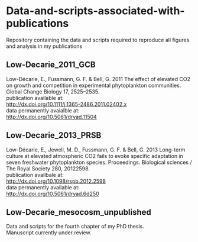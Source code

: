 Data-and-scripts-associated-with-publications  
=============================================

Repository containing the data and scripts required to reproduce all figures and analysis in my publications  


## Low-Decarie_2011_GCB
Low-Décarie, E., Fussmann, G. F. & Bell, G. 2011 The effect of elevated CO2 on growth and competition in experimental phytoplankton communities. Global Change Biology 17, 2525–2535.  
publication available at:  
http://dx.doi.org/10.1111/j.1365-2486.2011.02402.x  
data permanently avaialble at:  
http://dx.doi.org/10.5061/dryad.11504  

## Low-Decarie_2013_PRSB
Low-Décarie, E., Jewell, M. D., Fussmann, G. F. & Bell, G. 2013 Long-term culture at elevated atmospheric CO2 fails to evoke specific adaptation in seven freshwater phytoplankton species. Proceedings. Biological sciences / The Royal Society 280, 20122598.  
publication availbale at:    
http://dx.doi.org/10.1098/rspb.2012.2598    
data permanently available at:    
http://dx.doi.org/10.5061/dryad.6d250   

## Low-Decarie_mesocosm_unpublished
Data and scripts for the fourth chapter of my PhD thesis.  
Manuscript currently under review.  
